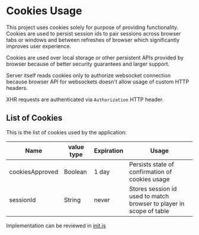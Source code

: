 # Cookies Usage

This project uses cookies solely for purpose of providing functionality.
Cookies are used to persist session ids to pair sessions across browser
tabs or windows and between refreshes of browser which significantly improves user experience.

Cookies are used over local storage or other persistent APIs provided by browser
because of better security guarantees and larger support.

Server itself reads cookies only to authorize websocket connection
because browser API for websockets doesn't allow usage of custom HTTP headers.

XHR requests are authenticated via `Authorization` HTTP header.

## List of Cookies

This is the list of cookies used by the application:

| Name            | value type | Expiration | Usage                                                               |
| --------------- | ---------- | ---------- | ------------------------------------------------------------------- |
| cookiesApproved | Boolean    | 1 day      | Persists state of confirmation of cookies usage                     |
| sessionId       | String     | never      | Stores session id used to match browser to player in scope of table |

Implementation can be reviewed in [init.js](../public/init.js)
